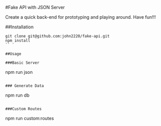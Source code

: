 #Fake API with JSON Server

Create a quick back-end for prototyping and playing around.
Have fun!!!

##Installation

```
git clone git@github.com:john2220/fake-api.git
npm install
`` `

##Usage

###Basic Server

```
npm run json
```

### Generate Data

```
npm run db
```

###Custom Routes

```
npm run custom:routes
```
